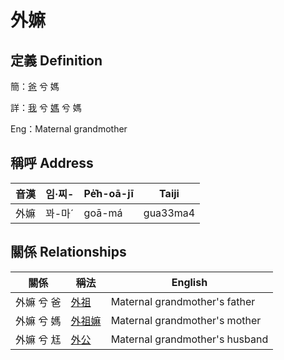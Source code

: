 # 外嫲
## 定義 Definition
簡：[爸](member2.md) 兮 媽

詳：[我](member1.md) 兮 [媽](member2.md) 兮 媽

Eng：Maternal grandmother

## 稱呼 Address

音漢 | 임·찌- | Pe̍͘h-oā-jī | Taiji
--- | --- | --- | --- 
外嫲 | 꽈-마ˊ | goā-má | gua33ma4 


## 關係 Relationships

關係 | 稱法 | English
--- | --- | --- 
外嫲 兮 爸 | [外祖](member44.md) | Maternal grandmother's father
外嫲 兮 媽 | [外祖嫲](member45.md) | Maternal grandmother's mother
外嫲 兮 尪 | [外公](member13.md) | Maternal grandmother's husband
